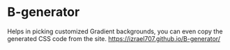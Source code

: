 # B-generator

Helps in picking customized Gradient backgrounds, you can even copy the generated CSS code from the site.
https://izrael707.github.io/B-generator/
